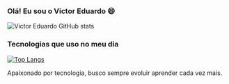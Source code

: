 
### Olá! Eu sou o Victor Eduardo 😄

![Victor Eduardo GitHub stats](https://github-readme-stats.vercel.app/api?username=Victor-Eduardo32&show_icons=true&theme=tokyonight)

### Tecnologias que uso no meu dia

[![Top Langs](https://github-readme-stats.vercel.app/api/top-langs/?username=Victor-Eduardo32&hide_progress=true)](https://github.com/anuraghazra/github-readme-stats)

Apaixonado por tecnologia, busco sempre evoluir aprender cada vez mais.
